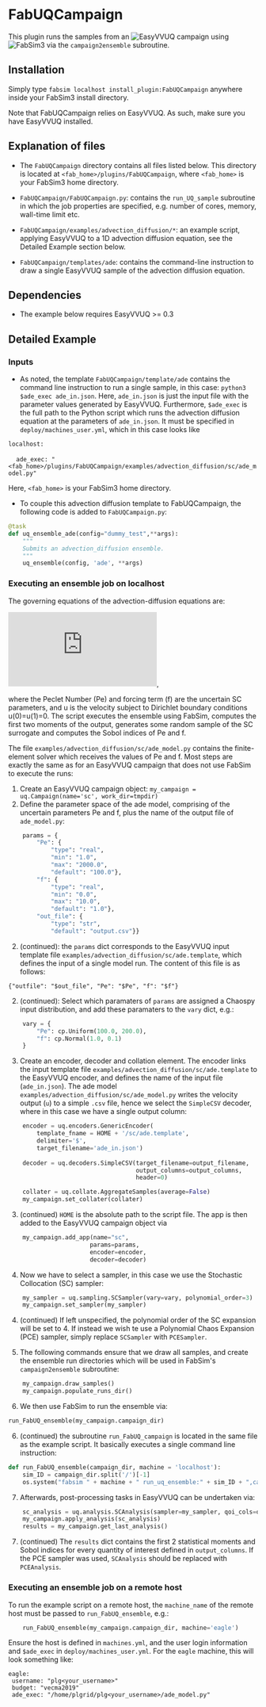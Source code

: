 # FabUQCampaign
This plugin runs the samples from an ![EasyVVUQ](https://github.com/UCL-CCS/EasyVVUQ) campaign using ![FabSim3](https://github.com/djgroen/FabSim3) via the `campaign2ensemble` subroutine.

## Installation
Simply type `fabsim localhost install_plugin:FabUQCampaign` anywhere inside your FabSim3 install directory.

Note that FabUQCampaign relies on EasyVVUQ. As such, make sure you have EasyVVUQ installed.

## Explanation of files

+ The `FabUQCampaign` directory contains all files listed below. This directory is located at `<fab_home>/plugins/FabUQCampaign`, where `<fab_home>` is your FabSim3 home directory.

+ `FabUQCampaign/FabUQCampaign.py`: contains the `run_UQ_sample` subroutine in which the job properties are specified, e.g. number of cores, memory, wall-time limit etc.

+ `FabUQCampaign/examples/advection_diffusion/*`: an example script, applying EasyVVUQ to a 1D advection diffusion equation, see the Detailed Example section below.

+ `FabUQCampaign/templates/ade`: contains the command-line instruction to draw a single EasyVVUQ sample of the advection diffusion equation.

## Dependencies
+ The example below requires EasyVVUQ >= 0.3

## Detailed Example

### Inputs
+ As noted, the template `FabUQCampaign/template/ade` contains the command line instruction to run a single sample, in this case: `python3 $ade_exec ade_in.json`. Here, `ade_in.json` is just the input file with the parameter values generated by EasyVVUQ. Furthermore, `$ade_exec` is the full path to the Python script which runs the advection diffusion equation at the parameters of `ade_in.json`. It must be specified in `deploy/machines_user.yml`, which in this case looks like
 
`localhost:`

 &nbsp;&nbsp;&nbsp;&nbsp;`ade_exec: "<fab_home>/plugins/FabUQCampaign/examples/advection_diffusion/sc/ade_model.py"`

Here, `<fab_home>` is your FabSim3 home directory.

+ To couple this advection diffusion template to FabUQCampaign, the following code is added to `FabUQCampaign.py`:

```py
@task
def uq_ensemble_ade(config="dummy_test",**args):
    """
    Submits an advection_diffusion ensemble.
    """
    uq_ensemble(config, 'ade', **args)
```

### Executing an ensemble job on localhost
The governing equations of the advection-diffusion equations are:

![equation](https://latex.codecogs.com/gif.latex?%5Cfrac%7Bdu%7D%7Bdx%7D%20&plus;%20%5Cfrac%7B1%7D%7BPe%7D%5Cfrac%7Bd%5E2u%7D%7Bdx%5E2%7D%3Df),

where the Peclet Number (Pe) and forcing term (f) are the uncertain SC parameters, and u is the velocity subject to Dirichlet boundary conditions u(0)=u(1)=0. The script executes the ensemble using FabSim, computes the first two moments of the output, generates some random sample of the SC surrogate and computes the Sobol indices of Pe and f.

The file `examples/advection_diffusion/sc/ade_model.py` contains the finite-element solver which receives the values of Pe and f.  Most steps are exactly the same as for an EasyVVUQ campaign that does not use FabSim to execute the runs:

 1. Create an EasyVVUQ campaign object: `my_campaign = uq.Campaign(name='sc', work_dir=tmpdir)`
 2. Define the parameter space of the ade model, comprising of the uncertain parameters Pe and f, plus the name of the output file of `ade_model.py`:
 
```python
    params = {
        "Pe": {
            "type": "real",
            "min": "1.0",
            "max": "2000.0",
            "default": "100.0"},
        "f": {
            "type": "real",
            "min": "0.0",
            "max": "10.0",
            "default": "1.0"},
        "out_file": {
            "type": "str",
            "default": "output.csv"}}
```
2. (continued): the `params` dict corresponds to the EasyVVUQ input template file `examples/advection_diffusion/sc/ade.template`, which defines the input of a single model run. The content of this file is as follows:
```
{"outfile": "$out_file", "Pe": "$Pe", "f": "$f"}
```
2. (continued): Select which paramaters of `params` are assigned a Chaospy input distribution, and add these paramaters to the `vary` dict, e.g.:

```python
    vary = {
        "Pe": cp.Uniform(100.0, 200.0),
        "f": cp.Normal(1.0, 0.1)
    }
```

3. Create an encoder, decoder and collation element. The encoder links the input template file `examples/advection_diffusion/sc/ade.template` to the EasyVVUQ encoder, and defines the name of the input file (`ade_in.json`). The ade model `examples/advection_diffusion/sc/ade_model.py` writes the velocity output (`u`) to a simple `.csv` file, hence we select the `SimpleCSV` decoder, where in this case we have a single output column:
```python
    encoder = uq.encoders.GenericEncoder(
        template_fname = HOME + '/sc/ade.template',
        delimiter='$',
        target_filename='ade_in.json')
        
    decoder = uq.decoders.SimpleCSV(target_filename=output_filename,
                                    output_columns=output_columns,
                                    header=0)

    collater = uq.collate.AggregateSamples(average=False)
    my_campaign.set_collater(collater)
```

 3. (continued) `HOME` is the absolute path to the script file. The app is then added to the EasyVVUQ campaign object via
 ```python
     my_campaign.add_app(name="sc",
                        params=params,
                        encoder=encoder,
                        decoder=decoder)
 ```
 
 4. Now we have to select a sampler, in this case we use the Stochastic Collocation (SC) sampler:
 ```python
     my_sampler = uq.sampling.SCSampler(vary=vary, polynomial_order=3)
     my_campaign.set_sampler(my_sampler)
 ```
 
 4. (continued) If left unspecified, the polynomial order of the SC expansion will be set to 4. If instead we wish te use a Polynomial Chaos Expansion (PCE) sampler, simply replace `SCSampler` with `PCESampler`.
 
 5. The following commands ensure that we draw all samples, and create the ensemble run directories which will be used in FabSim's `campaign2ensemble` subroutine:
 ```python 
     my_campaign.draw_samples()
     my_campaign.populate_runs_dir()
 ```

6. We then use FabSim to run the ensemble via:
 
 ```python
 run_FabUQ_ensemble(my_campaign.campaign_dir)
 ```
6. (continued) the subroutine `run_FabUQ_campaign` is located in the same file as the example script. It basically executes a single command line instruction:

```python
def run_FabUQ_ensemble(campaign_dir, machine = 'localhost'):
    sim_ID = campaign_dir.split('/')[-1]
    os.system("fabsim " + machine + " run_uq_ensemble:" + sim_ID + ",campaign_dir=" + campaign_dir + ",script_name=ade")
```

7. Afterwards, post-processing tasks in EasyVVUQ can be undertaken via:
```python
    sc_analysis = uq.analysis.SCAnalysis(sampler=my_sampler, qoi_cols=output_columns)
    my_campaign.apply_analysis(sc_analysis)
    results = my_campaign.get_last_analysis()
```
7. (continued) The `results` dict contains the first 2 statistical moments and Sobol indices for every quantity of interest defined in `output_columns`. If the PCE sampler was used, `SCAnalysis` should be replaced with `PCEAnalysis`.

### Executing an ensemble job on a remote host

To run the example script on a remote host, the `machine_name` of the remote host must be passed to `run_FabUQ_ensemble`, e.g.:

```python
    run_FabUQ_ensemble(my_campaign.campaign_dir, machine='eagle')
```

Ensure the host is defined in `machines.yml`, and the user login information and `$ade_exec` in `deploy/machines_user.yml`. For the `eagle` machine, this will look something like:
```
eagle:
 username: "plg<your_username>"
 budget: "vecma2019"
 ade_exec: "/home/plgrid/plg<your_username>/ade_model.py"
```

